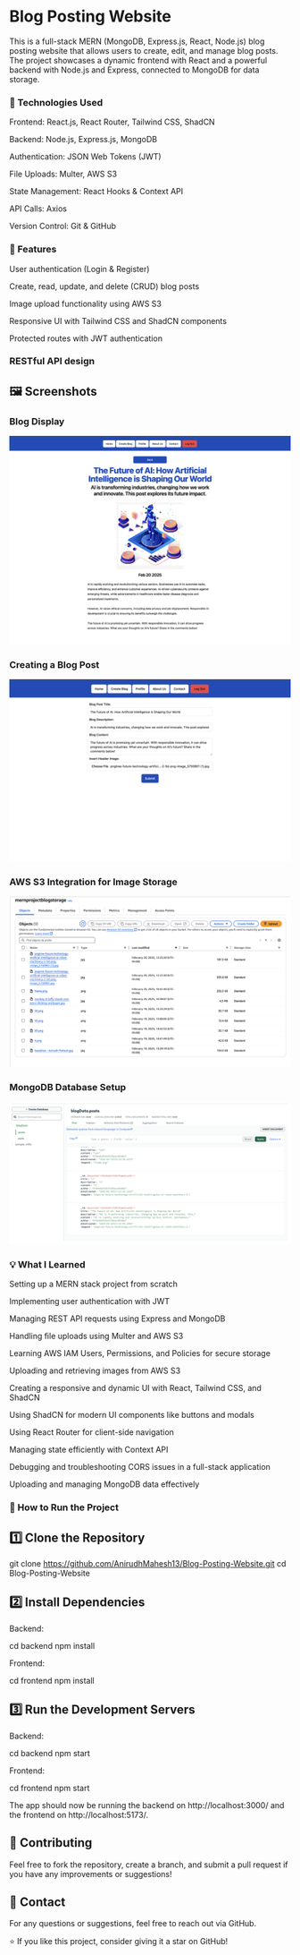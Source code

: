 # Blog Posting Website

This is a full-stack MERN (MongoDB, Express.js, React, Node.js) blog posting website that allows users to create, edit, and manage blog posts. The project showcases a dynamic frontend with React and a powerful backend with Node.js and Express, connected to MongoDB for data storage.

### 🚀 Technologies Used

Frontend: React.js, React Router, Tailwind CSS, ShadCN

Backend: Node.js, Express.js, MongoDB

Authentication: JSON Web Tokens (JWT)

File Uploads: Multer, AWS S3

State Management: React Hooks & Context API

API Calls: Axios

Version Control: Git & GitHub

### 📌 Features

User authentication (Login & Register)

Create, read, update, and delete (CRUD) blog posts

Image upload functionality using AWS S3

Responsive UI with Tailwind CSS and ShadCN components

Protected routes with JWT authentication

### RESTful API design

## 🖼 Screenshots

### Blog Display
![Blog Page](assets/Blog.png)

### Creating a Blog Post
![Creating a Blog](assets/CreatingBlog.png)

### AWS S3 Integration for Image Storage
![AWS S3](assets/awsS3.png)

### MongoDB Database Setup
![MongoDB](assets/mongodb.png)


### 💡 What I Learned

Setting up a MERN stack project from scratch

Implementing user authentication with JWT

Managing REST API requests using Express and MongoDB

Handling file uploads using Multer and AWS S3

Learning AWS IAM Users, Permissions, and Policies for secure storage

Uploading and retrieving images from AWS S3

Creating a responsive and dynamic UI with React, Tailwind CSS, and ShadCN

Using ShadCN for modern UI components like buttons and modals

Using React Router for client-side navigation

Managing state efficiently with Context API

Debugging and troubleshooting CORS issues in a full-stack application

Uploading and managing MongoDB data effectively

### 📜 How to Run the Project

## 1️⃣ Clone the Repository

git clone https://github.com/AnirudhMahesh13/Blog-Posting-Website.git
cd Blog-Posting-Website

## 2️⃣ Install Dependencies

Backend:

cd backend
npm install

Frontend:

cd frontend
npm install

## 3️⃣ Run the Development Servers

Backend:

cd backend
npm start

Frontend:

cd frontend
npm start

The app should now be running the backend on http://localhost:3000/ and the frontend on http://localhost:5173/.

## 🔗 Contributing

Feel free to fork the repository, create a branch, and submit a pull request if you have any improvements or suggestions!

## 📧 Contact

For any questions or suggestions, feel free to reach out via GitHub.

⭐ If you like this project, consider giving it a star on GitHub!

